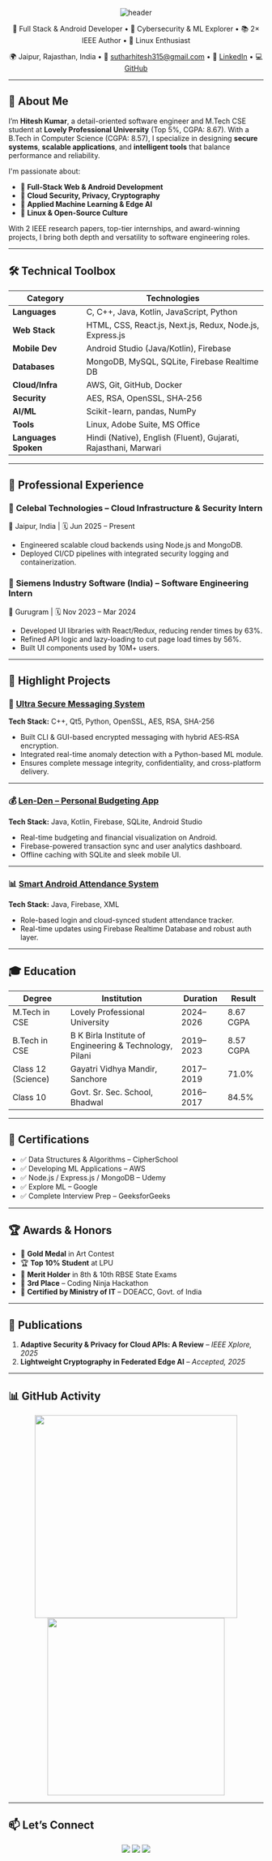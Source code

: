 <!-- ======================= PERSONAL BANNER ======================= -->
<p align="center">
  <img src="https://capsule-render.vercel.app/api?type=waving&color=0:0f2027,100:2c5364&height=230&section=header&text=Hi%20👋%20I'm%20Hitesh%20Kumar&fontSize=45&fontColor=ffffff" alt="header" />
</p>

<p align="center">
  🚀 Full Stack & Android Developer • 🔐 Cybersecurity & ML Explorer • 📚 2× IEEE Author • 🐧 Linux Enthusiast  
</p>
<p align="center">
  🌍 Jaipur, Rajasthan, India • 📧 <a href="mailto:sutharhitesh315@gmail.com">sutharhitesh315@gmail.com</a> •  
  🔗 <a href="https://linkedin.com/in/hitesh--jangid/">LinkedIn</a> • 💻 <a href="https://github.com/Hitesh-jangid">GitHub</a>
</p>

---

## 🧠 About Me

I’m **Hitesh Kumar**, a detail-oriented software engineer and M.Tech CSE student at **Lovely Professional University** (Top 5%, CGPA: 8.67). With a B.Tech in Computer Science (CGPA: 8.57), I specialize in designing **secure systems**, **scalable applications**, and **intelligent tools** that balance performance and reliability.

I'm passionate about:

- 🧠 **Full-Stack Web & Android Development**
- 🔐 **Cloud Security, Privacy, Cryptography**
- 🤖 **Applied Machine Learning & Edge AI**
- 🐧 **Linux & Open-Source Culture**

With 2 IEEE research papers, top-tier internships, and award-winning projects, I bring both depth and versatility to software engineering roles.

---

## 🛠️ Technical Toolbox

| Category       | Technologies |
|----------------|--------------|
| **Languages**  | C, C++, Java, Kotlin, JavaScript, Python |
| **Web Stack**  | HTML, CSS, React.js, Next.js, Redux, Node.js, Express.js |
| **Mobile Dev** | Android Studio (Java/Kotlin), Firebase |
| **Databases**  | MongoDB, MySQL, SQLite, Firebase Realtime DB |
| **Cloud/Infra**| AWS, Git, GitHub, Docker |
| **Security**   | AES, RSA, OpenSSL, SHA‑256 |
| **AI/ML**      | Scikit-learn, pandas, NumPy |
| **Tools**      | Linux, Adobe Suite, MS Office |
| **Languages Spoken** | Hindi (Native), English (Fluent), Gujarati, Rajasthani, Marwari |

---

## 💼 Professional Experience

### 🔹 **Celebal Technologies** – Cloud Infrastructure & Security Intern  
📍 Jaipur, India | 🗓️ Jun 2025 – Present  
- Engineered scalable cloud backends using Node.js and MongoDB.  
- Deployed CI/CD pipelines with integrated security logging and containerization.

### 🔹 **Siemens Industry Software (India)** – Software Engineering Intern  
📍 Gurugram | 🗓️ Nov 2023 – Mar 2024  
- Developed UI libraries with React/Redux, reducing render times by 63%.  
- Refined API logic and lazy-loading to cut page load times by 56%.  
- Built UI components used by 10M+ users.

---

## 🚀 Highlight Projects

### 🔐 [Ultra Secure Messaging System](https://github.com/Hitesh-jangid/securemessage)  
**Tech Stack:** C++, Qt5, Python, OpenSSL, AES, RSA, SHA-256  
- Built CLI & GUI-based encrypted messaging with hybrid AES‑RSA encryption.  
- Integrated real-time anomaly detection with a Python-based ML module.  
- Ensures complete message integrity, confidentiality, and cross-platform delivery.

---

### 💰 [Len‑Den – Personal Budgeting App](https://github.com/Hitesh-jangid/Len-Den)  
**Tech Stack:** Java, Kotlin, Firebase, SQLite, Android Studio  
- Real-time budgeting and financial visualization on Android.  
- Firebase-powered transaction sync and user analytics dashboard.  
- Offline caching with SQLite and sleek mobile UI.

---

### 📊 [Smart Android Attendance System](https://github.com/Hitesh-jangid/Attendance_System)  
**Tech Stack:** Java, Firebase, XML  
- Role-based login and cloud-synced student attendance tracker.  
- Real-time updates using Firebase Realtime Database and robust auth layer.

---

## 🎓 Education

| Degree | Institution | Duration | Result |
|--------|-------------|----------|--------|
| M.Tech in CSE | Lovely Professional University | 2024–2026 | 8.67 CGPA |
| B.Tech in CSE | B K Birla Institute of Engineering & Technology, Pilani | 2019–2023 | 8.57 CGPA |
| Class 12 (Science) | Gayatri Vidhya Mandir, Sanchore | 2017–2019 | 71.0% |
| Class 10 | Govt. Sr. Sec. School, Bhadwal | 2016–2017 | 84.5% |

---

## 📜 Certifications

- ✅ Data Structures & Algorithms – CipherSchool  
- ✅ Developing ML Applications – AWS  
- ✅ Node.js / Express.js / MongoDB – Udemy  
- ✅ Explore ML – Google  
- ✅ Complete Interview Prep – GeeksforGeeks  

---

## 🏆 Awards & Honors

- 🥇 **Gold Medal** in Art Contest  
- 🏆 **Top 10% Student** at LPU  
- 🏅 **Merit Holder** in 8th & 10th RBSE State Exams  
- 🥉 **3rd Place** – Coding Ninja Hackathon  
- 📜 **Certified by Ministry of IT** – DOEACC, Govt. of India

---

## 📝 Publications

1. **Adaptive Security & Privacy for Cloud APIs: A Review** – *IEEE Xplore, 2025*  
2. **Lightweight Cryptography in Federated Edge AI** – *Accepted, 2025*

---

## 📊 GitHub Activity

<p align="center">
  <img src="https://github-readme-stats.vercel.app/api?username=Hitesh-jangid&show_icons=true&theme=tokyonight" width="400"/>
  <img src="https://github-readme-stats.vercel.app/api/top-langs/?username=Hitesh-jangid&layout=compact&theme=tokyonight" width="350"/>
</p>

---

## 📫 Let’s Connect

<p align="center">
  <a href="mailto:sutharhitesh315@gmail.com"><img src="https://img.shields.io/badge/Email-D14836?style=for-the-badge&logo=gmail&logoColor=white"/></a>
  <a href="https://www.linkedin.com/in/hitesh--jangid/"><img src="https://img.shields.io/badge/LinkedIn-blue?style=for-the-badge&logo=linkedin&logoColor=white"/></a>
  <a href="https://github.com/Hitesh-jangid"><img src="https://img.shields.io/badge/GitHub-333?style=for-the-badge&logo=github&logoColor=white"/></a>
</p>
